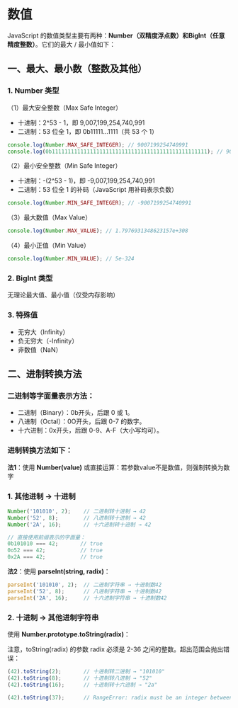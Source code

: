 # 数值

JavaScript 的数值类型主要有两种：**Number（双精度浮点数）**和**BigInt（任意精度整数）**。它们的最大 / 最小值如下：

## 一、最大、最小数（整数及其他）
### 1. Number 类型
（1）最大安全整数（Max Safe Integer）
* 十进制：2^53 - 1，即 9,007,199,254,740,991
* 二进制：53 位全 1，即 0b11111...1111（共 53 个 1）
```js
console.log(Number.MAX_SAFE_INTEGER); // 9007199254740991
console.log(0b1111111111111111111111111111111111111111111111111); // 9007199254740991
```
（2）最小安全整数（Min Safe Integer）
* 十进制：-(2^53 - 1)，即 -9,007,199,254,740,991
* 二进制：53 位全 1 的补码（JavaScript 用补码表示负数）
```js
console.log(Number.MIN_SAFE_INTEGER); // -9007199254740991
```
（3）最大数值（Max Value）
```js
console.log(Number.MAX_VALUE); // 1.7976931348623157e+308
```
（4）最小正值（Min Value）
```js
console.log(Number.MIN_VALUE); // 5e-324
```

### 2. BigInt 类型
无理论最大值、最小值（仅受内存影响）

### 3. 特殊值
* 无穷大（Infinity）
* 负无穷大（-Infinity）
* 非数值（NaN）


## 二、进制转换方法

### 二进制等字面量表示方法：
* 二进制（Binary）：0b开头，后跟 0 或 1。
* 八进制（Octal）：0O开头，后跟 0-7 的数字。
* 十六进制：0x开头，后跟 0-9、A-F（大小写均可）。

### 进制转换方法如下：
**法1**：使用 **Number(value)** 或直接运算：若参数value不是数值，则强制转换为数字

### 1. 其他进制 → 十进制
```js
Number('101010', 2);    // 二进制转十进制 → 42
Number('52', 8);        // 八进制转十进制 → 42
Number('2A', 16);       // 十六进制转十进制 → 42

// 直接使用前缀表示的字面量：
0b101010 === 42;       // true
0o52 === 42;           // true
0x2A === 42;           // true
```

**法2**：使用 **parseInt(string, radix)**：
```js
parseInt('101010', 2);  // 二进制字符串 → 十进制数42
parseInt('52', 8);      // 八进制字符串 → 十进制数42
parseInt('2A', 16);     // 十六进制字符串 → 十进制数42
```

### 2. 十进制 → 其他进制字符串
使用 **Number.prototype.toString(radix)**：

注意，toString(radix) 的参数 radix 必须是 2-36 之间的整数。超出范围会抛出错误：

```js
(42).toString(2);       // 十进制转二进制 → "101010"
(42).toString(8);       // 十进制转八进制 → "52"
(42).toString(16);      // 十进制转十六进制 → "2a"
```

```js
(42).toString(37);      // RangeError: radix must be an integer between 2 and 36
```